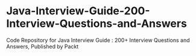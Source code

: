 


# Java-Interview-Guide-200-Interview-Questions-and-Answers
Code Repository for Java Interview Guide : 200+ Interview Questions and Answers, Published by Packt
